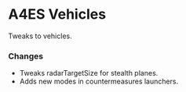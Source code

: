 # A4ES Vehicles
Tweaks to vehicles.

### Changes
- Tweaks radarTargetSize for stealth planes.
- Adds new modes in countermeasures launchers.
